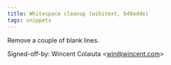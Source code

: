 ```yaml
---
title: Whitespace cleanup (wikitext, b40adde)
tags: snippets
---
```


Remove a couple of blank lines.

Signed-off-by: Wincent Colaiuta &lt;win@wincent.com&gt;
